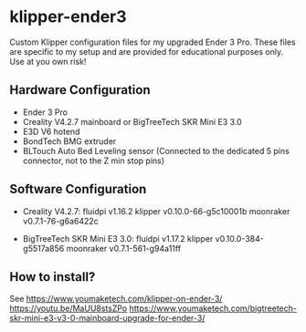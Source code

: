 # klipper-ender3

Custom Klipper configuration files for my upgraded Ender 3 Pro.
These files are specific to my setup and are provided for educational purposes only.
Use at you own risk!

## Hardware Configuration
* Ender 3 Pro
* Creality V4.2.7 mainboard or BigTreeTech SKR Mini E3 3.0
* E3D V6 hotend
* BondTech BMG extruder
* BLTouch Auto Bed Leveling sensor (Connected to the dedicated 5 pins connector, not to the Z min stop pins)

## Software Configuration

* Creality V4.2.7:
fluidpi v1.16.2
klipper v0.10.0-66-g5c10001b
moonraker v0.7.1-76-g6a6422c

* BigTreeTech SKR Mini E3 3.0:
fluidpi v1.17.2
klipper v0.10.0-384-g5517a856
moonraker v0.7.1-561-g94a11ff

## How to install?
See 
https://www.youmaketech.com/klipper-on-ender-3/
https://youtu.be/MaUU8stsZPo
https://www.youmaketech.com/bigtreetech-skr-mini-e3-v3-0-mainboard-upgrade-for-ender-3/
